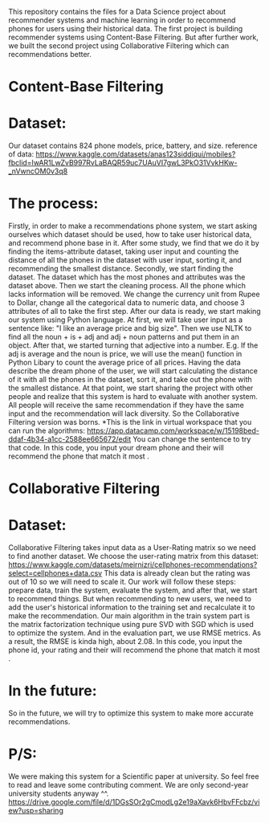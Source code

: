 This repository contains the files for a Data Science project about recommender systems and machine learning in order to recommend phones for users using their historical data. 
The first project is building recommender systems using Content-Base Filtering. But after further work, we built the second project using Collaborative Filtering which can recommendations better. 
# Content-Base Filtering 
# Dataset: 
Our dataset contains 824 phone models, price, battery, and size.
reference of data: https://www.kaggle.com/datasets/anas123siddiqui/mobiles?fbclid=IwAR1LwZvB997RvLaBAQR59uc7UAuVI7gwL3PkO31VvkHKw-_nVwncOM0v3q8
# The process:
Firstly, in order to make a recommendations phone system, we start asking ourselves which dataset should be used, how to take user historical data, and recommend phone base in it. After some study, we find that we do it by finding the items-attribute dataset, taking user input and counting the distance of all the phones in the dataset with user input, sorting it, and recommending the smallest distance. 
Secondly, we start finding the dataset. The dataset which has the most phones and attributes was the dataset above. Then we start the cleaning process. All the phone which lacks information will be removed. We change the currency unit from Rupee to Dollar, change all the categorical data to numeric data, and choose 3 attributes of all to take the first step.
After our data is ready, we start making our system using Python language. At first, we will take user input as a sentence like: "I like an average price and big size". Then we use NLTK to find all the noun + is + adj and adj + noun patterns and put them in an object. After that, we started turning that adjective into a number. E.g. If the adj is average and the noun is price, we will use the mean() function in Python Libary to count the average price of all prices. 
Having the data describe the dream phone of the user, we will start calculating the distance of it with all the phones in the dataset, sort it, and take out the phone with the smallest distance.
At that point, we start sharing the project with other people and realize that this system is hard to evaluate with another system. All people will receive the same recommendation if they have the same input and the recommendation will lack diversity. So the Collaborative Filtering version was borns.
*This is the link in virtual workspace that you can run the algorithms: https://app.datacamp.com/workspace/w/15198bed-ddaf-4b34-a1cc-2588ee665672/edit
You can change the sentence to try that code. In this code, you input your dream phone and their will recommend the phone that match it most . 
# Collaborative Filtering 
# Dataset: 
Collaborative Filtering takes input data as a User-Rating matrix so we need to find another dataset. We choose the user-rating matrix from this dataset: https://www.kaggle.com/datasets/meirnizri/cellphones-recommendations?select=cellphones+data.csv
This data is already clean but the rating was out of 10 so we will need to scale it. Our work will follow these steps: prepare data, train the system, evaluate the system, and after that, we start to recommend things. But when recommending to new users, we need to add the user's historical information to the training set and recalculate it to make the recommendation.
Our main algorithm in the train system part is the matrix factorization technique using pure SVD with SGD which is used to optimize the system. And in the evaluation part, we use RMSE metrics. As a result, the RMSE is kinda high, about 2.08.
In this code, you input the phone id, your rating and their will recommend the phone that match it most .
# In the future: 
So in the future, we will try to optimize this system to make more accurate recommendations.
# P/S:
We were making this system for a Scientific paper at university. So feel free to read and leave some contributing comment. We are only second-year university students anyway ^^.
https://drive.google.com/file/d/1DGsSOr2gCmodLg2e19aXavk6HbvFFcbz/view?usp=sharing

